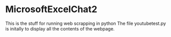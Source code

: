 # MicrosoftExcelChat2
This is the stuff for running web scrapping in python
The file youtubetest.py is initally to display all the contents of the webpage. 
